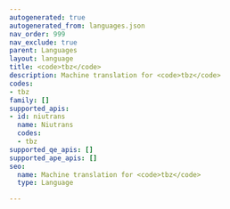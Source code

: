 ```yaml
---
autogenerated: true
autogenerated_from: languages.json
nav_order: 999
nav_exclude: true
parent: Languages
layout: language
title: <code>tbz</code>
description: Machine translation for <code>tbz</code>
codes:
- tbz
family: []
supported_apis:
- id: niutrans
  name: Niutrans
  codes:
  - tbz
supported_qe_apis: []
supported_ape_apis: []
seo:
  name: Machine translation for <code>tbz</code>
  type: Language

---
```



